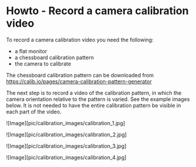 # Howto - Record a camera calibration video
To record a camera calibration video you need the following:
- a flat monitor
- a chessboard calibration pattern
- the camera to calibrate

The chessboard calibration pattern can be downloaded from 
https://calib.io/pages/camera-calibration-pattern-generator

The next step is to record a video of the calibration pattern, in which the camera orientation relative to the pattern is varied. See the example images below. It is not needed to have the entire calibration pattern be visible in each part of the video.

![Image][pic/calibration_images/calibration_1.jpg]

![Image][pic/calibration_images/calibration_2.jpg]

![Image][pic/calibration_images/calibration_3.jpg]

![Image][pic/calibration_images/calibration_4.jpg]



